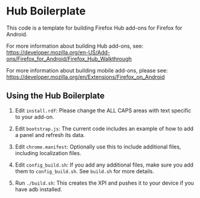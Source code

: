# Hub Boilerplate

This code is a template for building Firefox Hub add-ons for Firefox for Android.

For more information about building Hub add-ons, see:
https://developer.mozilla.org/en-US/Add-ons/Firefox_for_Android/Firefox_Hub_Walkthrough

For more information about building mobile add-ons, please see:
https://developer.mozilla.org/en/Extensions/Firefox_on_Android

## Using the Hub Boilerplate

1. Edit `install.rdf`: Please change the ALL CAPS areas with text specific to your add-on.

2. Edit `bootstrap.js`: The current code includes an example of how to add a panel and refresh its data.

3. Edit `chrome.manifest`: Optionally use this to include additional files, including localization files.

4. Edit `config_build.sh`: If you add any additional files, make sure you add them to `config_build.sh`. See `build.sh` for more details.

5. Run `./build.sh`: This creates the XPI and pushes it to your device if you have adb installed.
